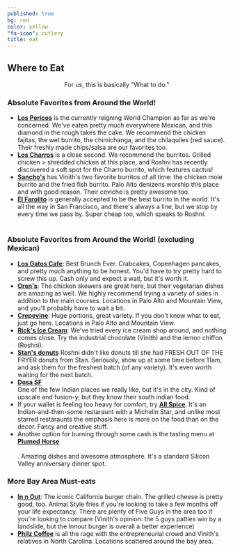 ```yaml
---
published: true
bg: red
color: yellow
"fa-icon": cutlery
title: eat
---
```

























## Where to Eat
<center>For us, this is basically "What to do."</center>

### Absolute Favorites from Around the World!
- **[Los Pericos](http://www.yelp.com/biz/taqueria-los-pericos-campbell)** is the currently reigning World Champion as far as we're concerned.  We've eaten pretty much everywhere Mexican, and this diamond in the rough takes the cake.  We recommend the chicken fajitas, the wet burrito, the chimichanga, and the chilaquiles (red sauce). Their freshly made chips/salsa are our favorites too.<br>
- **[Los Charros](http://www.yelp.com/biz/taqueria-los-charros-mountain-view)** is a close second.  We recommend the burritos. Grilled chicken > shredded chicken at this place, and Roshni has recently discovered a soft spot for the Charro burrito, which features cactus! <br>
- **[Sancho's](http://sanchostaqueria.com/)** has Vinith's two favorite burritos of all time:  the chicken mole burrito and the fried fish burrito. Palo Alto denizens worship this place and with good reason. Their ceviche is pretty awesome too.<br>
- **[El Farolito](http://www.yelp.com/biz/el-farolito-san-francisco-2)** is generally accepted to be the best burrito in the world.  It's all the way in San Francisco, and there's always a line, but we stop by every time we pass by. Super cheap too, which speaks to Roshni. <br><br>

### Absolute Favorites from Around the World! (excluding Mexican)
- **[Los Gatos Cafe](http://www.losgatoscafe.com/downtown.html)**:  Best Brunch Ever. Crabcakes, Copenhagen pancakes, and pretty much anything to be honest. You'd have to try pretty hard to screw this up. Cash only and expect a wait, but it's worth it.<br>
- **[Oren's](http://orenshummus.com/)**:  The chicken skewers are great here, but their vegetarian dishes are amazing as well.  We highly recommend trying a variety of sides in addition to the main courses. Locations in Palo Alto and Mountain View, and you'll probably have to wait a bit. <br>
- **[Crepevine](http://www.crepevine.com/)**:  Huge portions, great variety. If you don't know what to eat, just go here.  Locations in Palo Alto and Mountain View.<br>
- **[Rick's Ice Cream](http://www.ricksicecream.com/)**:  We've tried every ice cream shop around, and nothing comes close. Try the industrial chocolate (Vinith) and the lemon chiffon (Roshni). <br>
- **[Stan's donuts](http://www.yelp.com/biz/stans-donut-shop-santa-clara)** Roshni didn't like donuts till she had FRESH OUT OF THE FRYER donuts from Stan. Seriously, show up at some time before 11am, and ask them for the freshest batch (of any variety). It's even worth waiting for the next batch.
- **[Dosa SF](http://dosasf.com/)**<br> One of the few Indian places we really like, but it's in the city. Kind of upscale and fusion-y, but they know their south indian food.
- If your wallet is feeling too heavy for comfort, try **[All Spice](http://www.allspicerestaurant.com/)**. It's an Indian-and-then-some restaraunt with a Michelin Star, and unlike most starred restaraunts the emphasis here is more on the food than on the decor. Fancy and creative stuff. 
- Another option for burning through some cash is the tasting menu at **[Plumed Horse](http://www.plumedhorse.com/)**<br><br>. Amazing dishes and awesome atmosphere. It's a standard Silicon Valley anniversary dinner spot.

### More Bay Area Must-eats
- **[In n Out](http://www.in-n-out.com/)**:  The iconic California burger chain.  The grilled cheese is pretty good, too. Animal Style fries if you're looking to take a few months off your life expectancy. There are plenty of Five Guys in the area too if you're looking to compare (Vinith's opinion: the 5 guys patties win by a landslide, but the Innout burger is overall a better experience)<br>
- ****[Philz Coffee](http://www.philzcoffee.com/)**** is all the rage with the entrepreneurial crowd and Vinith's relatives in North Carolina.  Locations scattered around the bay area. <br>
